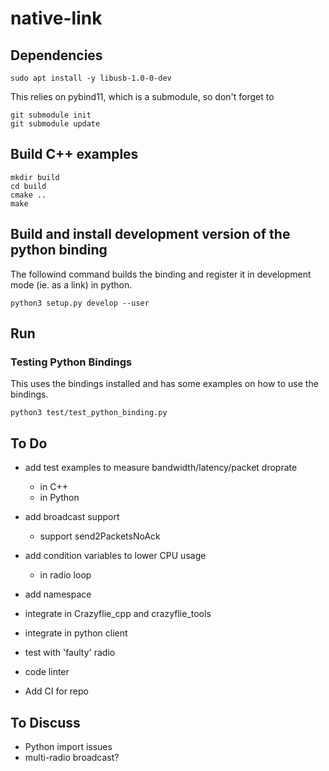 # native-link


## Dependencies

```
sudo apt install -y libusb-1.0-0-dev
```

This relies on pybind11, which is a submodule, so don't forget to

```
git submodule init 
git submodule update
```

## Build C++ examples

```
mkdir build
cd build
cmake ..
make
```

## Build and install development version of the python binding

The followind command builds the binding and register it in development mode (ie. as a link) in python.

```
python3 setup.py develop --user
```

## Run

### Testing Python Bindings

This uses the bindings installed and has some examples on how to use the bindings.

```
python3 test/test_python_binding.py
```

## To Do

* add test examples to measure bandwidth/latency/packet droprate
  * in C++
  * in Python
* add broadcast support
  * support send2PacketsNoAck 
* add condition variables to lower CPU usage
  * in radio loop
* add namespace 

* integrate in Crazyflie_cpp and crazyflie_tools
* integrate in python client
* test with 'faulty' radio
* code linter
* Add CI for repo

## To Discuss

* Python import issues
* multi-radio broadcast?